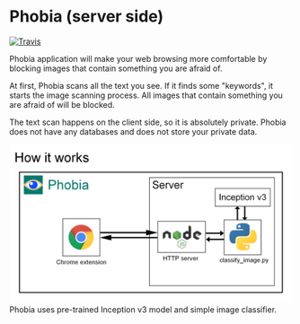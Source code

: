 # Phobia (server side)
[![Travis][build-badge]][build]

Phobia application will make your web browsing more comfortable by blocking images that contain something you are afraid of.

At first, Phobia scans all the text you see. If it finds some "keywords", it starts the image scanning process. All images that contain something you are afraid of will be blocked.

The text scan happens on the client side, so it is absolutely private. Phobia does not have any databases and does not store your private data.

![Alt text](images/Structure.png)
Phobia uses pre-trained Inception v3 model and simple image classifier.

[build-badge]: https://img.shields.io/travis/AnthonyQuantum/PhobiaServer/master.png?style=flat-square
[build]: https://travis-ci.org/AnthonyQuantum/PhobiaServer
